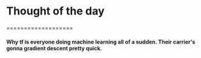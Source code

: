 # Thought of the day

===================

#### Why tf is everyone doing machine learning all of a sudden. Their carrier's gonna gradient descent pretty quick.